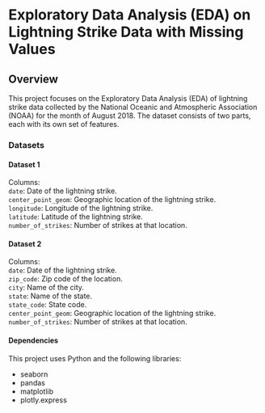 # Exploratory Data Analysis (EDA) on Lightning Strike Data with Missing Values
## Overview

This project focuses on the Exploratory Data Analysis (EDA) of lightning strike data collected by the National Oceanic and Atmospheric Association (NOAA) for the month of August 2018. The dataset consists of two parts, each with its own set of features.

### Datasets
#### Dataset 1
Columns: <br>
`date`: Date of the lightning strike. <br>
`center_point_geom`: Geographic location of the lightning strike. <br>
`longitude`: Longitude of the lightning strike. <br>
`latitude`: Latitude of the lightning strike. <br>
`number_of_strikes`: Number of strikes at that location. <br>
#### Dataset 2
Columns: <br>
`date`: Date of the lightning strike. <br>
`zip_code`: Zip code of the location. <br>
`city`: Name of the city. <br>
`state`: Name of the state. <br>
`state_code`: State code. <br>
`center_point_geom`: Geographic location of the lightning strike. <br>
`number_of_strikes`: Number of strikes at that location. <br>
#### Dependencies
This project uses Python and the following libraries: <br>

- seaborn <br>
- pandas <br>
- matplotlib <br>
- plotly.express <br>

